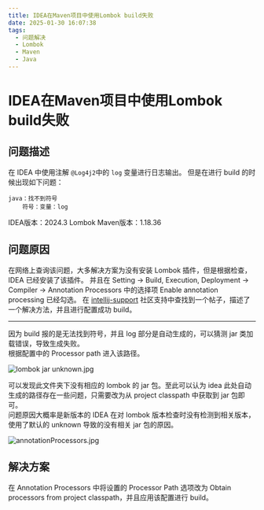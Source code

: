 ```yaml
---
title: IDEA在Maven项目中使用Lombok build失败
date: 2025-01-30 16:07:38
tags: 
  - 问题解决
  - Lombok
  - Maven
  - Java
---
```

# IDEA在Maven项目中使用Lombok build失败
## 问题描述
在 IDEA 中使用注解 `@Log4j2`中的 `log` 变量进行日志输出。
但是在进行 build 的时候出现如下问题：
```text
java：找不到符号 
    符号：变量：log
```
IDEA版本：2024.3
Lombok Maven版本：1.18.36

## 问题原因
在网络上查询该问题，大多解决方案为没有安装 Lombok 插件，但是根据检查，IDEA 已经安装了该插件。
并且在 Setting -> Build, Execution, Deployment -> Compiler -> Annotation Processors 中的选择项 Enable annotation processing 已经勾选。
在 [intellij-support](https://intellij-support.jetbrains.com/hc/en-us/community/posts/23064675521682-Lombok-not-workin-with-Intellij) 社区支持中查找到一个帖子，描述了一个解决方法，并且进行配置成功 build。

---

因为 build 报的是无法找到符号，并且 log 部分是自动生成的，可以猜测 jar 类加载错误，导致生成失败。<br>
根据配置中的 Processor path 进入该路径。

![lombok jar unknown.jpg](https://s2.loli.net/2025/01/30/oi3cvHAsLe4xlZq.jpg)

可以发现此文件夹下没有相应的 lombok 的 jar 包。至此可以认为 idea 此处自动生成的路径存在一些问题，只需要改为从 project classpath 中获取到 jar 包即可。<br>
问题原因大概率是新版本的 IDEA 在对 lombok 版本检查时没有检测到相关版本，使用了默认的 unknown 导致的没有相关 jar 包的原因。

![annotationProcessors.jpg](https://s2.loli.net/2025/01/30/3oSFTyMYOcEt15m.jpg)

## 解决方案
在 Annotation Processors 中将设置的 Processor Path 选项改为 Obtain processors from project classpath，并且应用该配置进行 build。
